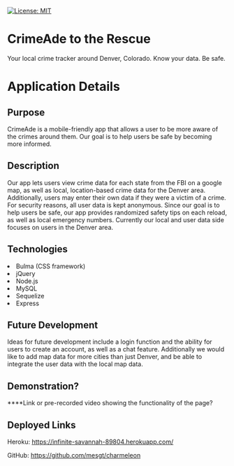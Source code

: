 [![License: MIT](https://img.shields.io/badge/License-MIT-yellow.svg)](https://opensource.org/licenses/MIT)

# CrimeAde to the Rescue

Your local crime tracker around Denver, Colorado. Know your data. Be safe.

# Application Details

## Purpose

CrimeAde is a mobile-friendly app that allows a user to be more aware of the crimes around them. Our goal is to help users be safe by becoming more informed. 

## Description
Our app lets users view crime data for each state from the FBI on a google map, as well as local, location-based crime data for the Denver area. Additionally, users may enter their own data if they were a victim of a crime. For security reasons, all user data is kept anonymous. Since our goal is to help users be safe, our app provides randomized safety tips on each reload, as well as local emergency numbers. Currently our local and user data side focuses on users in the Denver area. 


## Technologies

<li>Bulma (CSS framework)
<li>jQuery 
<li>Node.js
<li>MySQL
<li>Sequelize
<li>Express


## Future Development

Ideas for future development include a login function and the ability for users to create an account, as well as a chat feature. Additionally we would like to add map data for more cities than just Denver, and be able to integrate the user data with the local map data. 


## Demonstration?

****Link or pre-recorded video showing the functionality of the page?

## Deployed Links

Heroku: https://infinite-savannah-89804.herokuapp.com/

GitHub: https://github.com/mesgt/charmeleon